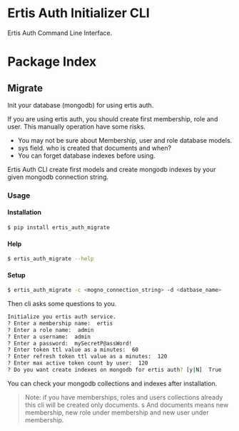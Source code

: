 Ertis Auth Initializer CLI
===

Ertis Auth Command Line Interface. 

# Package Index


## Migrate 

Init your database (mongodb) for using ertis auth.

If you are using ertis auth, you should create first membership, role and user.
This manually operation have some risks. 
    
* You may not be sure about Membership, user and role database models. 
* sys field. who is created that documents and when?
* You can forget database indexes before using. 

Ertis Auth CLI create first models and create mongodb indexes by your given mongodb connection string.

### Usage

#### Installation


```bash
$ pip install ertis_auth_migrate
```

#### Help

```bash
$ ertis_auth_migrate --help
```

#### Setup
```bash
$ ertis_auth_migrate -c <mogno_connection_string> -d <datbase_name>

```
Then cli asks some questions to you. 

```bash
Initialize you ertis auth service.
? Enter a membership name:  ertis
? Enter a role name:  admin
? Enter a username:  admin
? Enter a password:  mySecretP@assWord!
? Enter token ttl value as a minutes:  60
? Enter refresh token ttl value as a minutes:  120
? Enter max active token count by user:  120
? Do you want create indexes on mongodb for ertis auth? [y|N]  True
```

You can check your mongodb collections and indexes after installation. 

> Note:  if you have memberships, roles and users collections already this cli will be created only documents. s
> And documents means new membership, new role under membership and new user under membership. 
